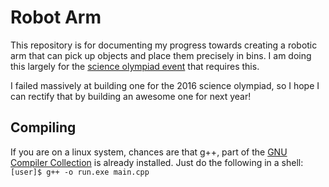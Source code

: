 # Robot Arm

This repository is for documenting my progress towards creating a robotic arm that can pick up objects and place them precisely in bins.  I am doing this largely for the [science olympiad event](https://www.soinc.org/robot_arm_c) that requires this.

I failed massively at building one for the 2016 science olympiad, so I hope I can rectify that by building an awesome one for next year!

## Compiling

If you are on a linux system, chances are that g++, part of the [GNU Compiler Collection](https://gcc.gnu.org/) is already installed.  Just do the following in a shell:
`[user]$ g++ -o run.exe main.cpp`
